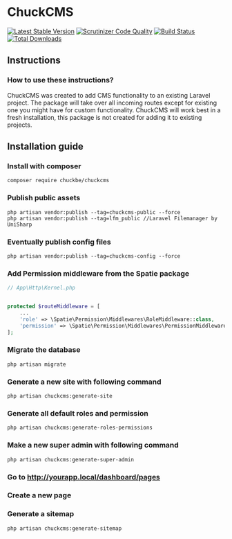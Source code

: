 # ChuckCMS

[![Latest Stable Version](https://poser.pugx.org/chuckbe/chuckcms/version.png)](https://packagist.org/packages/chuckbe/chuckcms) [![Scrutinizer Code Quality](https://scrutinizer-ci.com/g/chuckbe/chuckcms/badges/quality-score.png?b=master)](https://scrutinizer-ci.com/g/chuckbe/chuckcms/?branch=master) [![Build Status](https://scrutinizer-ci.com/g/chuckbe/chuckcms/badges/build.png?b=master)](https://scrutinizer-ci.com/g/chuckbe/chuckcms/build-status/master) [![Total Downloads](https://poser.pugx.org/chuckbe/chuckcms/d/total.png)](https://packagist.org/packages/chuckbe/chuckcms)

## Instructions

### How to use these instructions?

ChuckCMS was created to add CMS functionality to an existing Laravel project. The package will take over all incoming routes except for existing one you might have for custom functionality. ChuckCMS will work best in a fresh installation, this package is not created for adding it to existing projects.

## Installation guide

### Install with composer
```
composer require chuckbe/chuckcms
```

### Publish public assets
```
php artisan vendor:publish --tag=chuckcms-public --force
php artisan vendor:publish --tag=lfm_public //Laravel Filemanager by UniSharp
```

### Eventually publish config files
```
php artisan vendor:publish --tag=chuckcms-config --force
```

### Add Permission middleware from the Spatie package
```php
// App\Http\Kernel.php


protected $routeMiddleware = [
    ...
    'role' => \Spatie\Permission\Middlewares\RoleMiddleware::class,
    'permission' => \Spatie\Permission\Middlewares\PermissionMiddleware::class,
];
```

### Migrate the database
```
php artisan migrate
```

### Generate a new site with following command
```
php artisan chuckcms:generate-site
```

### Generate all default roles and permission
```
php artisan chuckcms:generate-roles-permissions
```

### Make a new super admin with following command
```
php artisan chuckcms:generate-super-admin
```

### Go to http://yourapp.local/dashboard/pages

### Create a new page

### Generate a sitemap
```
php artisan chuckcms:generate-sitemap
```
